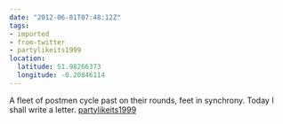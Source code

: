 ```yaml
---
date: "2012-06-01T07:48:12Z"
tags:
- imported
- from-twitter
- partylikeits1999
location:
  latitude: 51.98266373
  longitude: -0.20846114
---
```

A fleet of postmen cycle past on their rounds, feet in synchrony. Today I shall write a letter. [partylikeits1999](/tags/partylikeits1999)
